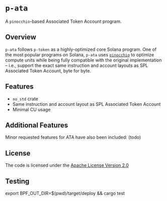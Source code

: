 # `p-ata`

A `pinocchio`-based Associated Token Account program.

## Overview

`p-ata` follows `p-token` as a highly-optimized core Solana program. One of the most popular programs on Solana, `p-ata` uses [`pinocchio`](https://github.com/anza-xyz/pinocchio) to optimize compute units while being fully compatible with the original implementation – i.e., support the exact same instruction and account layouts as SPL Associated Token Account, byte for byte.

## Features

- `no_std` crate
- Same instruction and account layout as SPL Associated Token Account
- Minimal CU usage

## Additional Features

Minor requested features for ATA have also been included:
(todo)

## License

The code is licensed under the [Apache License Version 2.0](LICENSE)

## Testing

export BPF_OUT_DIR=$(pwd)/target/deploy && cargo test
